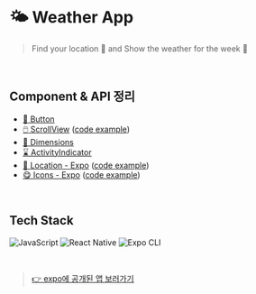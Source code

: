 # 🌤️ Weather App
> Find your location 🧭 and Show the weather for the week 🌈

<br/>

## Component & API 정리

- [💟 Button](https://reactnative.dev/docs/Button)
- [🖱️ ScrollView](https://reactnative.dev/docs/scrollview) ([code example](https://github.com/eunnbi/react-native-practice/blob/main/weather-app/components/Weather.js#L7))
- [🧊 Dimensions](https://reactnative.dev/docs/dimensions)
- [⌛ ActivityIndicator](https://reactnative.dev/docs/activityindicator)
- [🧭 Location - Expo](https://docs.expo.dev/versions/v45.0.0/sdk/location/) ([code example](https://github.com/eunnbi/react-native-practice/blob/main/weather-app/hooks/useLocation.js#L2))
- [😋 Icons - Expo](https://docs.expo.dev/guides/icons/) ([code example](https://github.com/eunnbi/react-native-practice/blob/main/weather-app/components/DayWeatherMain.js#L2))


<br/>

## Tech Stack
<img alt="JavaScript" src ="https://img.shields.io/badge/JavaScript-F7DF1E.svg?&style=flat-square&logo=JavaScript&logoColor=white"/> <img alt="React Native" src ="https://img.shields.io/badge/React Native-61DAFB.svg?&style=flat-square&logo=React&logoColor=white"/>
<img alt="Expo CLI" src ="https://img.shields.io/badge/Expo CLI-000020.svg?&style=flat-square&logo=Expo&logoColor=white"/>

<br/>

> [👉 expo에 공개된 앱 보러가기](https://expo.dev/@eunnbi/weather-app)
